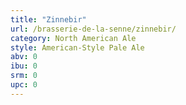 ```yaml
---
title: "Zinnebir"
url: /brasserie-de-la-senne/zinnebir/
category: North American Ale
style: American-Style Pale Ale
abv: 0
ibu: 0
srm: 0
upc: 0
---
```


